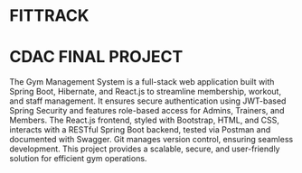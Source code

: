 # FITTRACK
# CDAC FINAL PROJECT

The Gym Management System is a full-stack web application built with Spring Boot, Hibernate, and React.js to streamline membership, workout, and staff management. It ensures secure authentication using JWT-based Spring Security and features role-based access for Admins, Trainers, and Members. The React.js frontend, styled with Bootstrap, HTML, and CSS, interacts with a RESTful Spring Boot backend, tested via Postman and documented with Swagger. Git manages version control, ensuring seamless development. This project provides a scalable, secure, and user-friendly solution for efficient gym operations.

